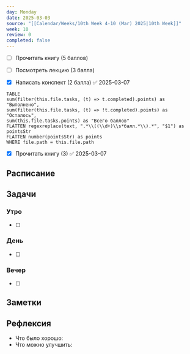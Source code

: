 ```yaml
---
day: Monday
date: 2025-03-03
source: "[[Calendar/Weeks/10th Week 4-10 (Mar) 2025|10th Week]]"
week: 10
review: 0
completed: false
---
```

- [ ] Прочитать книгу (5 баллов)
- [ ] Посмотреть лекцию (3 балла)
- [x] Написать конспект (2 балла) ✅ 2025-03-07


```dataview 
TABLE 
sum(filter(this.file.tasks, (t) => t.completed).points) as "Выполнено",
sum(filter(this.file.tasks, (t) => !t.completed).points) as "Осталось",
sum(this.file.tasks.points) as "Всего баллов"
FLATTEN regexreplace(text, ".*\\((\\d+)\\s*балл.*\\).*", "$1") as pointsStr
FLATTEN number(pointsStr) as points
WHERE file.path = this.file.path
```
- [x] Прочитать книгу (3) ✅ 2025-03-07

## Расписание

## Задачи

### Утро

- [ ]

### День

- [ ]

### Вечер

- [ ]

## Заметки

## Рефлексия

- Что было хорошо:
- Что можно улучшить: